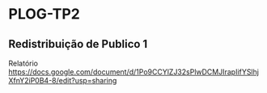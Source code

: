 # PLOG-TP2

## Redistribuição de Publico 1

Relatório https://docs.google.com/document/d/1Po9CCYlZJ32sPlwDCMJIrapIifYSlhjXfnY2iP0B4-8/edit?usp=sharing
